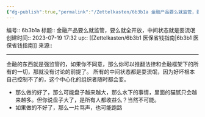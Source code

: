 ```yaml
---
{"dg-publish":true,"permalink":"/Zettelkasten/6b3b1a 金融产品要么就监管，要么就全开放，中间状态就是耍流氓/","dgPassFrontmatter":true}
---
```


编号:: 6b3b1a
标题:: 金融产品要么就监管，要么就全开放，中间状态就是耍流氓
创建时间:: 2023-07-19 17:32
up:: [[Zettelkasten/6b3b1 医保省钱指南\|6b3b1 医保省钱指南]]
来源:: 

---
金融的东西就是强监管的，如果你不同意，那么你可以推翻法律和金融框架下的所有的一切，那就没有讨论的前提了。
所有的中间状态都是耍流氓，因为好坏根本自己控制不了的，这个中心化的组织者随时都会变。
- 那么做的好了，那么可能盘子越来越大，那么水下的事情，里面的猫腻只会越来越多。但你说盘子大了，是所有人都收益么？当然不可能。
- 如果做的不好了，那么一片骂声，也可能跑路